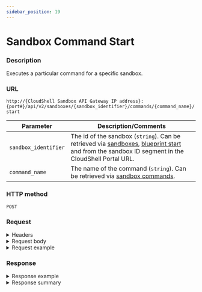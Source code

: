 ```yaml
---
sidebar_position: 19
---
```


# Sandbox Command Start

### Description

Executes a particular command for a specific sandbox.

### URL

`http://{CloudShell Sandbox API Gateway IP address}:{port#}/api/v2/sandboxes/{sandbox_identifier}/commands/{command_name}/start`

| Parameter | Description/Comments |
| --- | --- |
| `sandbox_identifier` | The id of the sandbox (`string`). Can be retrieved via [sandboxes](./sandboxes.md), [blueprint start](./blueprint-start.md) and from the sandbox ID segment in the CloudShell Portal URL. |
| `command_name` | The name of the command (`string`). Can be retrieved via [sandbox  commands](./sandbox-commands.md). |

### HTTP method

`POST`

### Request

<details>
<summary>Headers</summary>

Example header format for the `sandbox command start` method:

`Authorization: Basic <authorization token returned from the login method>`

`Content-Type: application/json`

</details>

<details>
<summary>Request body</summary>

The input parameters of the command in JSON format. The elements of the `sandbox command start` method include.

| Parameter | Description/Comments |
| --- | --- |
| `params` | Any input parameters required for running the command must be included in the request. If you do not specify the input parameters, you will get the following error message: "No values were provided for the following mandatory inputs: \{Parameter name}". `(Array)` |
| `printOutput` | Whether or not the command output is displayed in the console or command line. `(bool)` |
</details>

<details>
<summary>Request example</summary>

```javascript
{
   "params":[
      {
         "name":"string",
         "value":"string"
      }
   ]
}
```
</details>

### Response

<details>
<summary>Response example</summary>

The `sandbox command start` method returns details about a specific execution of the sandbox command. The response includes the command's execution ID and the actions that can be performed on the execution.

```javascript
{
   "executionId":"1DEB29BF-22B0-4CF6-B7BE-02173520EB81",
   "supports_cancellation":true,
   "_links":{
      "self":{
         "href":"/execution/1DEB29BF-22B0-4CF6-B7BE-02173520EB81",
         "method":"GET"
      },
      "stop":{
         "href":"/executions/1DEB29BF-22B0-4CF6-B7BE-02173520EB81",
         "method":"DELETE"
      }
   }
}
```
</details>

<details>
<summary>Response summary</summary>

The response output properties of the `sandbox command start` method are described in the following table.

| Property | Sub Property | Description/Comments |
| --- | --- | --- |
| `executionId` |   | The ID of the execution. `(string)` |
| `supports_cancellation` |   | Whether or not stopping the execution before it is completed is supported. `(bool)` |
| `_links` |   | The actions that can be performed on the execution: |
|   | `self` | Provides a link to get the execution's details via a `GET` request. |
|   | `stop` | Provides a link to end the execution via a `DELETE` request. |

</details>
